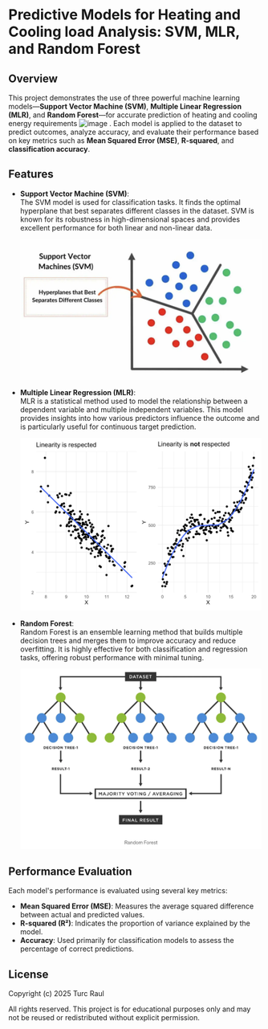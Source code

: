 # Predictive Models for Heating and Cooling load Analysis: SVM, MLR, and Random Forest  

## Overview  

This project demonstrates the use of three powerful machine learning models—**Support Vector Machine (SVM)**, **Multiple Linear Regression (MLR)**, and **Random Forest**—for accurate prediction of heating and cooling energy requirements ![image](https://github.com/user-attachments/assets/515008cc-db2e-4ab6-a3fa-e6d2532c74f5)
. Each model is applied to the dataset to predict outcomes, analyze accuracy, and evaluate their performance based on key metrics such as **Mean Squared Error (MSE)**, **R-squared**, and **classification accuracy**.  

## Features  

- **Support Vector Machine (SVM)**:  
  The SVM model is used for classification tasks. It finds the optimal hyperplane that best separates different classes in the dataset. SVM is known for its robustness in high-dimensional spaces and provides excellent performance for both linear and non-linear data.  

  ![SVM Example](img/SVM.png)  

- **Multiple Linear Regression (MLR)**:  
  MLR is a statistical method used to model the relationship between a dependent variable and multiple independent variables. This model provides insights into how various predictors influence the outcome and is particularly useful for continuous target prediction.  

  ![MLR Example](img/MLR.png)  

- **Random Forest**:  
  Random Forest is an ensemble learning method that builds multiple decision trees and merges them to improve accuracy and reduce overfitting. It is highly effective for both classification and regression tasks, offering robust performance with minimal tuning.  

  ![Random Forest Example](img/RF.png)  

## Performance Evaluation  

Each model's performance is evaluated using several key metrics:  

- **Mean Squared Error (MSE)**: Measures the average squared difference between actual and predicted values.  
- **R-squared (R²)**: Indicates the proportion of variance explained by the model.  
- **Accuracy**: Used primarily for classification models to assess the percentage of correct predictions.  

## License  

Copyright (c) 2025 Turc Raul  

All rights reserved. This project is for educational purposes only and may not be reused or redistributed without explicit permission.  
